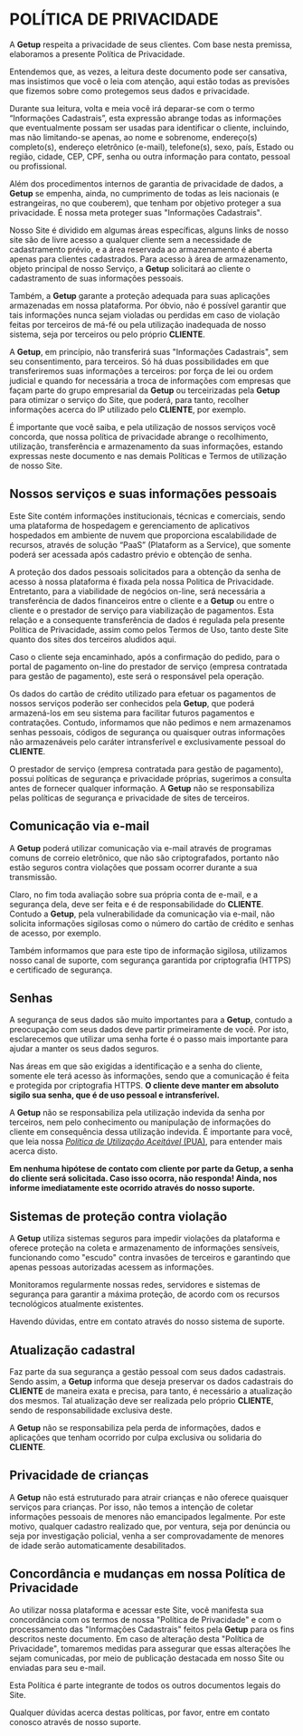 POLÍTICA DE PRIVACIDADE  
=======================

A **Getup** respeita a privacidade de seus clientes. Com base nesta premissa, elaboramos a presente Política de Privacidade.

Entendemos que, as vezes, a leitura deste documento pode ser cansativa, mas insistimos que você o leia com atenção, aqui estão todas as previsões que fizemos sobre como protegemos seus dados e privacidade.

Durante sua leitura, volta e meia você irá deparar-se com o termo “Informações Cadastrais”, esta expressão abrange todas as informações que eventualmente possam ser usadas para identificar o cliente, incluindo, mas não limitando-se apenas, ao nome e sobrenome, endereço(s) completo(s), endereço eletrônico (e-mail), telefone(s), sexo, país, Estado ou região, cidade, CEP, CPF, senha ou outra informação para contato, pessoal ou profissional.

Além dos procedimentos internos de garantia de privacidade de dados, a **Getup** se empenha, ainda, no cumprimento de todas as leis nacionais (e estrangeiras, no que couberem), que tenham por objetivo proteger a sua privacidade. É nossa meta proteger suas "Informações Cadastrais".

Nosso Site é dividido em algumas áreas específicas, alguns links de nosso site são de livre acesso a qualquer cliente sem a necessidade de cadastramento prévio, e a área reservada ao armazenamento é aberta apenas para clientes cadastrados. Para acesso à área de armazenamento, objeto principal de nosso Serviço, a **Getup** solicitará ao cliente o cadastramento de suas informações pessoais.

Também, a **Getup** garante a proteção adequada para suas aplicações armazenadas em nossa plataforma. Por óbvio, não é possível garantir que tais informações nunca sejam violadas ou perdidas em caso de violação feitas por terceiros de má-fé ou pela utilização inadequada de nosso sistema, seja por terceiros ou pelo próprio **CLIENTE**.

A **Getup**, em princípio, não transferirá suas "Informações Cadastrais", sem seu consentimento, para terceiros. Só há duas possibilidades em que transferiremos suas informações a terceiros: por força de lei ou ordem judicial e quando for necessária a troca de informações com empresas que façam parte do grupo empresarial da **Getup** ou terceirizadas pela **Getup** para otimizar o serviço do Site, que poderá, para tanto, recolher informações acerca do IP utilizado pelo **CLIENTE**, por exemplo.

É importante que você saiba, e pela utilização de nossos serviços você concorda, que nossa política de privacidade abrange o recolhimento, utilização, transferência e armazenamento da suas informações, estando expressas neste documento e nas demais Políticas e Termos de utilização de nosso Site.

Nossos serviços e suas informações pessoais
-------------------------------------------

Este Site contém informações institucionais, técnicas e comerciais, sendo uma plataforma de hospedagem e gerenciamento de aplicativos hospedados em ambiente de nuvem que proporciona escalabilidade de recursos, através de solução “PaaS” (Plataform as a Service), que somente poderá ser acessada após cadastro prévio e obtenção de senha.

A proteção dos dados pessoais solicitados para a obtenção da senha de acesso à nossa plataforma é fixada pela nossa Politica de Privacidade. Entretanto, para a viabilidade de negócios on-line, será necessária a transferência de dados financeiros entre o cliente e a **Getup** ou entre o cliente e o prestador de serviço para viabilização de pagamentos. Esta relação e a consequente transferência de dados é regulada pela presente Política de Privacidade, assim como pelos Termos de Uso, tanto deste Site quanto dos sites dos terceiros aludidos aqui.

Caso o cliente seja encaminhado, após a confirmação do pedido, para o portal de pagamento on-line do prestador de serviço (empresa contratada para gestão de pagamento), este será o responsável pela operação.

Os dados do cartão de crédito utilizado para efetuar os pagamentos de nossos serviços poderão ser conhecidos pela **Getup**, que poderá armazená-los em seu sistema para facilitar futuros pagamentos e contratações. Contudo, informamos que não pedimos e nem armazenamos senhas pessoais, códigos de segurança ou quaisquer outras informações não armazenáveis pelo caráter intransferível e exclusivamente pessoal do **CLIENTE**.

O prestador de serviço (empresa contratada para gestão de pagamento), possui políticas de segurança e privacidade próprias, sugerimos a consulta antes de fornecer qualquer informação. A **Getup** não se responsabiliza pelas políticas de segurança e privacidade de sites de terceiros.

Comunicação via e-mail
----------------------

A **Getup** poderá utilizar comunicação via e-mail através de programas comuns de correio eletrônico, que não são criptografados, portanto não estão seguros contra violações que possam ocorrer durante a sua transmissão.

Claro, no fim toda avaliação sobre sua própria conta de e-mail, e a segurança dela, deve ser feita e é de responsabilidade do **CLIENTE**. Contudo a **Getup**, pela vulnerabilidade da comunicação via e-mail, não solicita informações sigilosas como o número do cartão de crédito e senhas de acesso, por exemplo.

Também informamos que para este tipo de informação sigilosa, utilizamos nosso canal de suporte, com segurança garantida por criptografia (HTTPS) e certificado de segurança.

Senhas
------

A segurança de seus dados são muito importantes para a **Getup**, contudo a preocupação com seus dados deve partir primeiramente de você. Por isto, esclarecemos que utilizar uma senha forte é o passo mais importante para ajudar a manter os seus dados seguros.

Nas áreas em que são exigidas a identificação e a senha do cliente, somente ele terá acesso às informações, sendo que a comunicação é feita e protegida por criptografia HTTPS. **O cliente deve manter em absoluto sigilo sua senha, que é de uso pessoal e intransferível.**

A **Getup** não se responsabiliza pela utilização indevida da senha por terceiros, nem pelo conhecimento ou manipulação de informações do cliente em consequência dessa utilização indevida. É importante para você, que leia nossa [*Política de Utilização Aceitável* (PUA)](https://github.com/**getup**cloud/documentos/blob/master/politica-de-utilizacao-aceitavel.md), para entender mais acerca disto.

**Em nenhuma hipótese de contato com cliente por parte da **Getup**, a senha do cliente será solicitada. Caso isso ocorra, não responda! Ainda, nos informe imediatamente este ocorrido através do nosso suporte.**

Sistemas de proteção contra violação
------------------------------------

A **Getup** utiliza sistemas seguros para impedir violações da plataforma e oferece proteção na coleta e armazenamento de informações sensíveis, funcionando como "escudo" contra invasões de terceiros e garantindo que apenas pessoas autorizadas acessem as informações.

Monitoramos regularmente nossas redes, servidores e sistemas de segurança para garantir a máxima proteção, de acordo com os recursos tecnológicos atualmente existentes.

Havendo dúvidas, entre em contato através do nosso sistema de suporte.

Atualização cadastral
---------------------

Faz parte da sua segurança a gestão pessoal com seus dados cadastrais. Sendo assim, a **Getup** informa que deseja preservar os dados cadastrais do **CLIENTE** de maneira exata e precisa, para tanto, é necessário a atualização dos mesmos. Tal atualização deve ser realizada pelo próprio **CLIENTE**, sendo de responsabilidade exclusiva deste.

A **Getup** não se responsabiliza pela perda de informações, dados e aplicações que tenham ocorrido por culpa exclusiva ou solidaria do **CLIENTE**.

Privacidade de crianças 
-----------------------

A **Getup** não está estruturado para atrair crianças e não oferece quaisquer serviços para crianças. Por isso, não temos a intenção de coletar informações pessoais de menores não emancipados legalmente. Por este motivo, qualquer cadastro realizado que, por ventura, seja por denúncia ou seja por investigação policial, venha a ser comprovadamente de menores de idade serão automaticamente desabilitados.

Concordância e mudanças em nossa Política de Privacidade
--------------------------------------------------------

Ao utilizar nossa plataforma e acessar este Site, você manifesta sua concordância com os termos de nossa "Política de Privacidade" e com o processamento das "Informações Cadastrais" feitos pela **Getup** para os fins descritos neste documento. Em caso de alteração desta "Política de Privacidade", tomaremos medidas para assegurar que essas alterações lhe sejam comunicadas, por meio de publicação destacada em nosso Site ou enviadas para seu e-mail.

Esta Política é parte integrante de todos os outros documentos legais do Site.

Qualquer dúvidas acerca destas políticas, por favor, entre em contato conosco através de nosso suporte.
